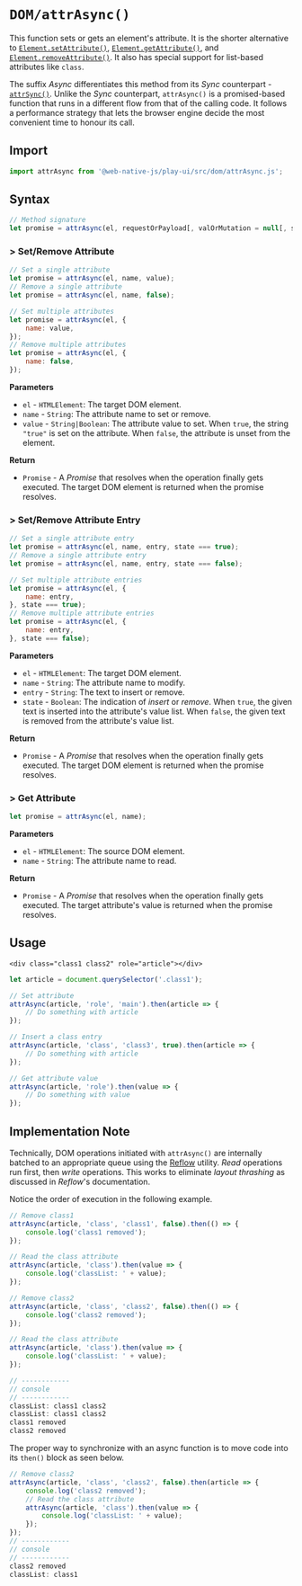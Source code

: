 # `DOM/attrAsync()`

This function sets or gets an element's attribute. It is the shorter alternative to [`Element.setAttribute()`](https://developer.mozilla.org/en-US/docs/Web/API/Element/setAttribute), [`Element.getAttribute()`](https://developer.mozilla.org/en-US/docs/Web/API/Element/getAttribute), and [`Element.removeAttribute()`](https://developer.mozilla.org/en-US/docs/Web/API/Element/removeAttribute). It also has special support for list-based attributes like `class`.

The suffix _Async_ differentiates this method from its _Sync_ counterpart - [`attrSync()`](/play-ui/v002/api/dom/attrsync.md). Unlike the _Sync_ counterpart, `attrAsync()` is a promised-based function that runs in a different flow from that of the calling code. It follows a performance strategy that lets the browser engine decide the most convenient time to honour its call.

## Import

```javascript
import attrAsync from '@web-native-js/play-ui/src/dom/attrAsync.js';
```

## Syntax

```javascript
// Method signature
let promise = attrAsync(el, requestOrPayload[, valOrMutation = null[, subValMutation = null]]);
```

### &gt; Set/Remove Attribute

```javascript
// Set a single attribute
let promise = attrAsync(el, name, value);
// Remove a single attribute
let promise = attrAsync(el, name, false);

// Set multiple attributes
let promise = attrAsync(el, {
    name: value,
});
// Remove multiple attributes
let promise = attrAsync(el, {
    name: false,
});
```

**Parameters**

* `el` - `HTMLElement`: The target DOM element.
* `name` - `String`: The attribute name to set or remove.
* `value` - `String|Boolean`: The attribute value to set. When `true`, the string `"true"` is set on the attribute. When `false`, the attribute is unset from the element.

**Return**

* `Promise` - A _Promise_ that resolves when the operation finally gets executed. The target DOM element is returned when the promise resolves.

### &gt; Set/Remove Attribute Entry

```javascript
// Set a single attribute entry
let promise = attrAsync(el, name, entry, state === true);
// Remove a single attribute entry
let promise = attrAsync(el, name, entry, state === false);

// Set multiple attribute entries
let promise = attrAsync(el, {
    name: entry,
}, state === true);
// Remove multiple attribute entries
let promise = attrAsync(el, {
    name: entry,
}, state === false);
```

**Parameters**

* `el` - `HTMLElement`: The target DOM element.
* `name` - `String`: The attribute name to modify.
* `entry` - `String`: The text to insert or remove.
* `state` - `Boolean`: The indication of _insert_ or _remove_. When `true`, the given text is inserted into the attribute's value list. When `false`, the given text is removed from the attribute's value list.

**Return**

* `Promise` - A _Promise_ that resolves when the operation finally gets executed. The target DOM element is returned when the promise resolves.

### &gt; Get Attribute

```javascript
let promise = attrAsync(el, name);
```

**Parameters**

* `el` - `HTMLElement`: The source DOM element.
* `name` - `String`: The attribute name to read.

**Return**

* `Promise` - A _Promise_ that resolves when the operation finally gets executed. The target attribute's value is returned when the promise resolves.

## Usage

```markup
<div class="class1 class2" role="article"></div>
```

```javascript
let article = document.querySelector('.class1');

// Set attribute
attrAsync(article, 'role', 'main').then(article => {
    // Do something with article
});

// Insert a class entry
attrAsync(article, 'class', 'class3', true).then(article => {
    // Do something with article
});

// Get attribute value
attrAsync(article, 'role').then(value => {
    // Do something with value
});
```

## Implementation Note

Technically, DOM operations initiated with `attrAsync()` are internally batched to an appropriate queue using the [Reflow](/play-ui/v002/api/reflow.md) utility. _Read_ operations run first, then _write_ operations. This works to eliminate _layout thrashing_ as discussed in _Reflow_'s documentation.

Notice the order of execution in the following example.

```javascript
// Remove class1
attrAsync(article, 'class', 'class1', false).then(() => {
    console.log('class1 removed');
});

// Read the class attribute
attrAsync(article, 'class').then(value => {
    console.log('classList: ' + value);
});

// Remove class2
attrAsync(article, 'class', 'class2', false).then(() => {
    console.log('class2 removed');
});

// Read the class attribute
attrAsync(article, 'class').then(value => {
    console.log('classList: ' + value);
});

// ------------
// console
// ------------
classList: class1 class2
classList: class1 class2
class1 removed
class2 removed
```

The proper way to synchronize with an async function is to move code into its `then()` block as seen below.

```javascript
// Remove class2
attrAsync(article, 'class', 'class2', false).then(article => {
    console.log('class2 removed');
    // Read the class attribute
    attrAsync(article, 'class').then(value => {
        console.log('classList: ' + value);
    });
});
// ------------
// console
// ------------
class2 removed
classList: class1
```


